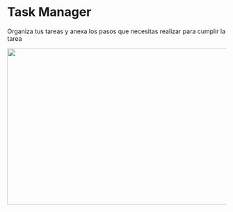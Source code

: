 # Task Manager

Organiza tus tareas y anexa los pasos que necesitas realizar para cumplir la tarea

<p align="center">
  <img src="https://github.com/AlbertoJTD/task-manager/assets/89556233/49085b2a-bdf7-4acb-8627-df7912a9d942" width="900" height="361" style="text-align:center;">
</p>
